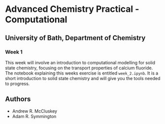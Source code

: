 # Advanced Chemistry Practical - Computational
## University of Bath, Department of Chemistry
### Week 1

This week will involve an introduction to computational modelling for solid state chemistry, focusing on the transport properties of calcium fluoride. The notebook explaining this weeks exercise is entitled `week_2.ipynb`. It is a short introduction to solid state chemistry and will give you the tools needed to progress. 

## Authors

- Andrew R. McCluskey
- Adam R. Symmington
